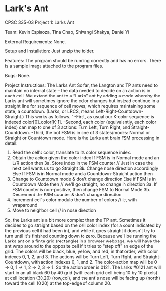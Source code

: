 # Lark's Ant

CPSC 335-03
Project 1: Larks Ant


Team:
Kevin Espinoza,
Tina Chao,
Shivangi Shakya,
Daniel Yi


External Requirements: None.

Setup and Installation: Just unzip the folder.

Features: The program should be running correctly and has no errors. There is a sample image attached to the program files. 

Bugs: None.


Project Instructions:
The Larks Ant
So far, the Langton and TP ants need to maintain no internal state – the data needed to decide on an action is in each cell.
We extend the ant to a “Larks” ant by adding a mode whereby the Larks ant will sometimes ignore the color
changes but instead continue in a straight line for sequence of cell moves; which requires maintaining some
state, a countdown. (Larks, or LRCS, means Left-Right-Countdown-Straight.) This works as follows. '
-First, as usual our K-color sequence is indexed color[0]..color[K-1].
-Second, each color (equivalently, each color index) can map to one of 3 actions: Turn Left, Turn Right, and
Straight-Countdown.
-Third, the bot FSM is in one of 3 states/modes: Normal or Straight or Countdown mode.
Here is the Larks ant brain FSM processing in detail:
 1. Read the cell's color, translate to its color sequence index.
 2. Obtain the action given the color index
 If FSM is in Normal mode and an L/R action then
  3a. Store index in the FSM counter // Just in case the next cell wants us to go Straight
  3b. Change nose direction accordingly
 Else If FSM is in Normal mode and a Countdown-Straight action then
  3. Change to Countdown mode & don't change direction
 Else if FSM is in Countdown Mode then // we'll go straight, no change in direction
  3a. If FSM counter is non-positive, then change FSM to Normal Mode
  3b. Decrement the FSM counter & don't change direction
 4. Increment cell's color modulo the number of colors // ie, with wraparound
 5. Move to neighbor cell // in nose direction

So, the Larks ant is a bit more complex than the TP ant. Sometimes it decides to go straight based on the cell
color index (for a count indicated by the previous cell it had been in), and while it goes straight it doesn't try to
turn until it's finished counting down to zero.
Because we'll be running the Larks ant on a finite grid (rectangle) in a browser webpage, we will have the ant
wrap around to the opposite cell if it tries to “step off” an edge of the grid.
The colors will be black, blue, yellow, and red, in that order, with color indexes 0, 1, 2, and 3.
The actions will be Turn Left, Turn Right, and Straight-Countdown, with action indexes 0, 1, and 2.
The color-action map will be 0 → 0, 1 → 1, 2 → 2, 3 → 1. So the action order is 0121.
The Larks #0121 ant will start in an all black 60 by 40 grid (with each grid cell being 10 by 10 pixels) at cell
location (30,20) (row,col), and the ant's nose will be facing up (north) toward the cell (0,20) at the top-edge of
column 20.
